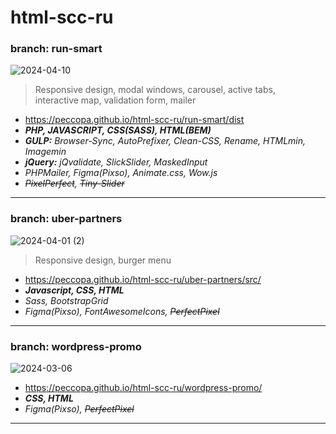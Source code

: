 # html-scc-ru
### branch: run-smart
![2024-04-10](https://github.com/Peccopa/wordpress-ru/assets/119999253/785672e7-2f11-42d9-86f2-987312c1b0b4)
>Responsive design, modal windows, carousel, active tabs,  
>interactive map, validation form, mailer
 - https://peccopa.github.io/html-scc-ru/run-smart/dist
- ***PHP, JAVASCRIPT, CSS(SASS), HTML(BEM)***
- ***GULP:*** *Browser-Sync, AutoPrefixer, Clean-CSS, Rename, HTMLmin, Imagemin*
- ***jQuery:*** *jQvalidate, SlickSlider, MaskedInput*
- *PHPMailer, Figma(Pixso), Animate.css, Wow.js*
- *~~PixelPerfect~~, ~~Tiny-Slider~~*
___
### branch: uber-partners
![2024-04-01 (2)](https://github.com/Peccopa/wordpress-ru/assets/119999253/057d38ef-a435-43f1-b5a8-fd10c9e044cf)
>Responsive design, burger menu
- https://peccopa.github.io/html-scc-ru/uber-partners/src/
- ***Javascript, CSS, HTML***
- *Sass, BootstrapGrid*
- *Figma(Pixso), FontAwesomeIcons, ~~PerfectPixel~~*

___
### branch: wordpress-promo
![2024-03-06](https://github.com/Peccopa/wordpress.ru/assets/119999253/4e71569f-505d-4494-8c47-f41c79a43f11)
- https://peccopa.github.io/html-scc-ru/wordpress-promo/
- ***CSS, HTML***
- *Figma(Pixso), ~~PerfectPixel~~*
___
